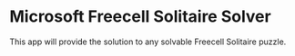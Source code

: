 # Microsoft Freecell Solitaire Solver

This app will provide the solution to any solvable Freecell Solitaire puzzle.
